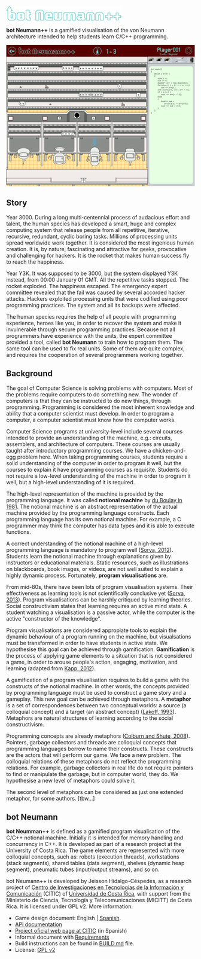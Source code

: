 ![Game logo](doc/img/game_title.png)


**bot Neumann\+\+** is a gamified visualisation of the von Neumann architecture intended to help students learn C/C++ programming.

![Future game scene](doc/img/unit_playing_scene.png)

## Story

Year 3000. During a long multi-centennial process of audacious effort and talent, the human species has developed a smart, huge and complex computing system that release people from all repetitive, iterative, recursive, redundant, cyclic boring tasks. Millions of processing units spread worldwide work together. It is considered the most ingenious human creation. It is, by nature, fascinating and attractive for geeks, provocative and challenging for hackers. It is the rocket that makes human success fly to reach the happiness.

Year Y3K. It was supposed to be 3000, but the system displayed Y3K instead, from 00:00 January 01 GMT. All the repetitive tasks stopped. The rocket exploded. The happiness escaped. The emergency expert committee revealed that the fail was caused by several accorded hacker attacks. Hackers exploited processing units that were codified using poor programming practices. The system and all its backups were affected.

The human species requires the help of all people with programming experience, heroes like you, in order to recover the system and make it invulnerable through secure programming practices. Because not all programmers have experience with the units, the expert committee provided a tool, called **bot Neumann** to train how to program them. The same tool can be used to fix real units. Some of them are quite complex, and requires the cooperation of several programmers working together.


## Background

The goal of Computer Science is solving problems with computers. Most of the problems require computers to do something new. The wonder of computers is that they can be instructed to do new things, through programming. Programming is considered the most inherent knowledge and ability that a computer scientist must develop. In order to program a computer, a computer scientist must know how the computer works.

Computer Science programs at university-level include several courses intended to provide an understanding of the machine, e.g.: circuits, assemblers, and architecture of computers. These courses are usually taught after introductory programming courses. We have a chicken-and-egg problem here. When taking programming courses, students require a solid understanding of the computer in order to program it well, but the courses to explain it have programming courses as requisite. Students do not require a low-level understanding of the machine in order to program it well, but a high-level understanding of it is required.

The high-level representation of the machine is provided by the programming language. It was called **notional machine** by [du Boulay in 1981](http://www.sciencedirect.com/science/article/pii/S0020737381800569). The notional machine is an abstract representation of the actual machine provided by the programming language constructs. Each programming language has its own notional machine. For example, a C programmer may think the computer has data types and it is able to execute functions.

A correct understanding of the notional machine of a high-level programming language is mandatory to program well ([Sorva, 2012](http://lib.tkk.fi/Diss/2012/isbn9789526046266/isbn9789526046266.pdf)). Students learn the notional machine through explanations given by instructors or educational materials. Static resources, such as illustrations on blackboards, book images, or videos, are not well suited to explain a highly dynamic process. Fortunately, **program visualisations** are.

From mid-80s, there have been lots of program visualisation systems. Their effectiveness as learning tools is not scientifically conclusive yet ([Sorva, 2013](http://dl.acm.org/citation.cfm?id=2543488.2490822)). Program visualisations can be harshly critiqued by learning theories. Social constructivism states that learning requires an active mind state. A student watching a visualisation is a passive actor, while the computer is the active "constructor of the knowledge".

Program visualisations are considered appropiate tools to explain the dynamic behaviour of a program running on the machine, but visualsations must be transformed in order to have students in active state. We hypothesise this goal can be achieved through gamification. **Gamification** is the process of applying game elements to a situation that is not considered a game, in order to arouse people's action, engaging, motivation, and learning (adapted from [Kapp, 2012](http://www.amazon.com/dp/1118096347)).

A gamification of a program visualisation requires to build a game with the constructs of the notional machine. In other words, the concepts provided by programming language must be used to construct a game story and a gameplay. This new goal can be achieved through metaphors. A **metaphor** is a set of correspondences between two conceptual worlds: a source (a colloquial concept) and a target (an abstract concept) ([Lakoff, 1993](http://www.cambridge.org/us/academic/subjects/psychology/cognition/metaphor-and-thought-2nd-edition)). Metaphors are natural structures of learning according to the social constructivism.

Programming concepts are already metaphors ([Colburn and Shute, 2008](http://www.sciencedirect.com/science/article/pii/S1570868308000463)). Pointers, garbage collectors and threads are colloquial concepts that programming languages borrow to name their constructs. These constructs are the actors that will perform our game. We face a new problem. The colloquial relations of these metaphors do not reflect the programming relations. For example, garbage collectors in real life do not require pointers to find or manipulate the garbage, but in computer world, they do. We hypothesise a new level of metaphors could solve it.

The  second level of metaphors can be considered as just one extended metaphor, for some authors. [tbw...]



## bot Neumann

**bot Neumman++** is defined as a gamified program visualisation of the C/C++ notional machine. Initially it is intended for memory handling and concurrency in C\+\+. It is developed as part of a research project at the University of Costa Rica. The game elements are represented with more colloquial concepts, such as: robots (execution threads), workstations (stack segments), shared tables (data segment), shelves (dynamic heap segment), pneumatic tubes (input/output streams), and so on.

bot Neumann++ is developed by Jeisson Hidalgo-Céspedes, as a research project of [Centro de Investigaciones en Tecnologías de la Información y Comunicación](http://www.citic.ucr.ac.cr/) (CITIC) of [Universidad de Costa Rica](http://www.ucr.ac.cr/), with support from the Ministerio de Ciencia, Tecnología y Telecomunicaciones (MICITT) de Costa Rica. It is licensed under GPL v2. More information:

- Game design document: English | [Spanish](doc/gdd.es.md).
- [API documentation](doc/api/)
- [Project oficial web page at CITIC](http://www.citic.ucr.ac.cr/proyecto/incentivo_lenguaje_programacion_en_estudiantes) (in Spanish)
- Informal document with [Requirements](doc/requirements.md)
- Build instructions can be found in [BUILD.md](doc/BUILD.md) file.
- License: [GPL v2](doc/LICENSE.txt)

